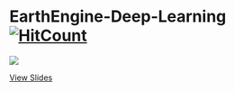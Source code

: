 # EarthEngine-Deep-Learning [![HitCount](http://hits.dwyl.io/ucalyptus/EarthEngine-Deep-Learning/.svg)](http://hits.dwyl.io/ucalyptus/EarthEngine-Deep-Learning/)
![](https://ucalyptus.github.io/EarthEngine-Deep-Learning/blob/master/Screenshot%20from%202019-09-26%2019-49-52.png)

[View Slides](http://ucalyptus.github.io/EarthEngine-Deep-Learning/index.slides.html)
